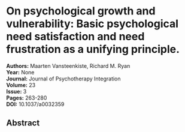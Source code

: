 # On psychological growth and vulnerability: Basic psychological need satisfaction and need frustration as a unifying principle.

**Authors:** Maarten Vansteenkiste, Richard M. Ryan  
**Year:** None  
**Journal:** Journal of Psychotherapy Integration  
**Volume:** 23  
**Issue:** 3  
**Pages:** 263-280  
**DOI:** 10.1037/a0032359  

## Abstract


